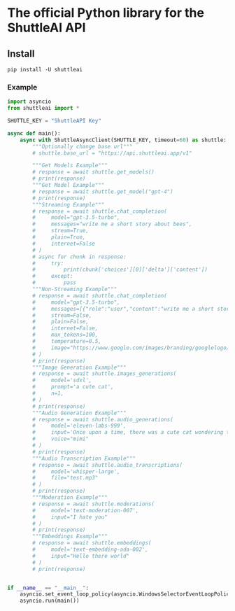 # The official Python library for the ShuttleAI API
## Install
```pip install -U shuttleai```
### Example
```py
import asyncio
from shuttleai import *

SHUTTLE_KEY = "ShuttleAPI Key"

async def main():
    async with ShuttleAsyncClient(SHUTTLE_KEY, timeout=60) as shuttle:
        """Optionally change base url"""
        # shuttle.base_url = "https://api.shuttleai.app/v1"

        """Get Models Example"""
        # response = await shuttle.get_models()
        # print(response)
        """Get Model Example"""
        # response = await shuttle.get_model("gpt-4")
        # print(response)
        """Streaming Example"""
        # response = await shuttle.chat_completion(
        #     model="gpt-3.5-turbo",
        #     messages="write me a short story about bees",
        #     stream=True,
        #     plain=True,
        #     internet=False
        # )
        # async for chunk in response:
        #     try:
        #         print(chunk['choices'][0]['delta']['content'])
        #     except:
        #         pass
        """Non-Streaming Example"""
        # response = await shuttle.chat_completion(
        #     model="gpt-3.5-turbo",
        #     messages=[{"role":"user","content":"write me a short story about bees"}],
        #     stream=False,
        #     plain=False,
        #     internet=False,
        #     max_tokens=100,
        #     temperature=0.5,
        #     image="https://www.google.com/images/branding/googlelogo/1x/googlelogo_color_272x92dp.png"
        # )
        # print(response)
        """Image Generation Example"""
        # response = await shuttle.images_generations(
        #     model='sdxl',
        #     prompt='a cute cat',
        #     n=1,
        # )
        # print(response)
        """Audio Generation Example"""
        # response = await shuttle.audio_generations(
        #     model='eleven-labs-999',
        #     input='Once upon a time, there was a cute cat wondering through a dark, cold forest.',
        #     voice="mimi"
        # )
        # print(response)
        """Audio Transcription Example"""
        # response = await shuttle.audio_transcriptions(
        #     model='whisper-large',
        #     file="test.mp3"
        # )
        # print(response)
        """Moderation Example"""
        # response = await shuttle.moderations(
        #     model='text-moderation-007',
        #     input="I hate you"
        # )
        # print(response)
        """Embeddings Example"""
        # response = await shuttle.embeddings(
        #     model='text-embedding-ada-002',
        #     input="Hello there world"
        # )
        # print(response)


if __name__ == "__main__":
    asyncio.set_event_loop_policy(asyncio.WindowsSelectorEventLoopPolicy())
    asyncio.run(main())
```
